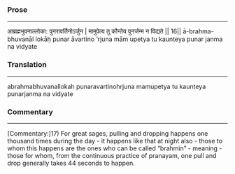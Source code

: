 ### Prose 
 --- 
आब्रह्मभुवनाल्लोका: पुनरावर्तिनोऽर्जुन |
मामुपेत्य तु कौन्तेय पुनर्जन्म न विद्यते || 16||
ā-brahma-bhuvanāl lokāḥ punar āvartino ’rjuna
mām upetya tu kaunteya punar janma na vidyate

### Translation 
 --- 
abrahmabhuvanallokah punaravartinohrjuna mamupetya tu kaunteya punarjanma na vidyate

### Commentary 
 --- 
[Commentary:]17) For great sages, pulling and dropping happens one thousand times during the day - it happens like that at night also - those to whom this happens are the ones who can be called “brahmin” - meaning - those for whom, from the continuous practice of pranayam, one pull and drop generally takes 44 seconds to happen.